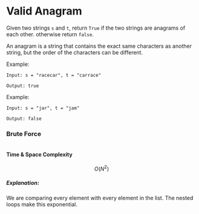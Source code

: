 # Valid Anagram

Given two strings `s` and `t`, return `True` if the two strings are anagrams of each other. otherwise return `false`.

An anagram is a string that contains the exact same characters as another string, but the order of the characters can be different.

Example:

```
Input: s = "racecar", t = "carrace"

Output: true
```

Example:

```
Input: s = "jar", t = "jam"

Output: false
```

### Brute Force

```python

```

#### Time & Space Complexity

$$O(N^2)$$

##### Explanation:

We are comparing every element with every element in the list. The nested loops make this exponential.
